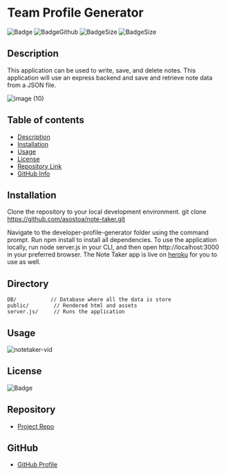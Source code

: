 # **Team Profile Generator**
![Badge](https://img.shields.io/github/license/asostoa/note-taker)
![BadgeGithub](https://img.shields.io/github/followers/asostoa?style=social)
![BadgeSize](https://img.shields.io/github/repo-size/asostoa/note-taker)
![BadgeSize](https://img.shields.io/github/v/release/asostoa/note-taker)
## Description 
This application can be used to write, save, and delete notes. This application will use an express backend and save and retrieve note data from a JSON file.

![image (10)](https://user-images.githubusercontent.com/65316520/93364073-198f1d80-f816-11ea-9bc3-5c0eb9feccbb.png)


## Table of contents
- [Description](#Description)
- [Installation](#Installation)
- [Usage](#Usage)
- [License](#License)
- [Repository Link](#Repository)
- [GitHub Info](#GitHub) 
## Installation
Clone the repository to your local development environment.
git clone https://github.com/asostoa/note-taker.git
 
Navigate to the developer-profile-generator folder using the command prompt.
Run npm install to install all dependencies. To use the application locally, run node server.js in your CLI, and then open http://localhost:3000 in your preferred browser. The Note Taker app is live on [heroku](https://calm-plateau-23418.herokuapp.com/) for you to use as well.

## Directory
```
DB/           // Database where all the data is store
public/        // Rendered html and assets
server.js/     // Runs the application

```
## Usage
![notetaker-vid](https://user-images.githubusercontent.com/65316520/93364830-0597eb80-f817-11ea-86b0-47bdbe8e2f0e.gif)


## License
![Badge](https://img.shields.io/github/license/asostoa/note-taker)
## Repository
- [Project Repo](https://asostoa.github.io/note-taker)
## GitHub 
- [GitHub Profile](https://github.com/Asostoa)


